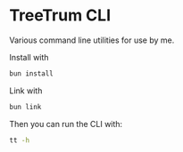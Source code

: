 # TreeTrum CLI

Various command line utilities for use by me.

Install with

```sh
bun install
```

Link with

```sh
bun link
```

Then you can run the CLI with:

```sh
tt -h
```
